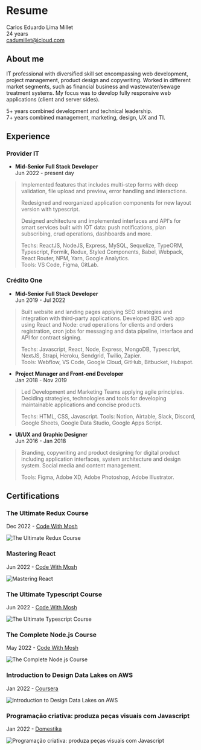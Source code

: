 # Resume
Carlos Eduardo Lima Millet  
24 years  
cadumillet@icloud.com

## About me
IT professional with diversified skill set encompassing web development, project management, product design and copywriting. Worked in different market segments, such as financial business and wastewater/sewage treatment systems. My focus was to develop fully responsive web applications (client and server sides).

5+ years combined development and technical leadership.  
7+ years combined management, marketing, design, UX and TI. 

## Experience

### Provider IT
- **Mid-Senior Full Stack Developer**  
Jun 2022 - present day

> Implemented features that includes multi-step forms with deep validation, file upload and preview, error handling and interactions.
> 
> Redesigned and reorganized application components for new layout version with typescript.
> 
> Designed architecture and implemented interfaces and API's for smart services built with IOT data: push notifications, plan subscribing, crud operations, dashboards and more.  
>  
> Techs: ReactJS, NodeJS, Express, MySQL, Sequelize, TypeORM, Typescript, Formik, Redux, Styled
Components, Babel, Webpack, React Router, NPM, Yarn, Google Analytics.  
> Tools: VS Code, Figma, GitLab.

### Crédito One
- **Mid-Senior Full Stack Developer**  
Jun 2019 - Jul 2022  

> Built website and landing pages applying SEO strategies and integration with third-party applications. Developed B2C web app using React and Node: crud operations for clients and orders registration, cron jobs for messaging and data pipeline, interface and API for contract signing.  
> 
> Techs: Javascript, React, Node, Express, MongoDB, Typescript, NextJS, Strapi, Heroku, Sendgrid, Twilio, Zapier.  
> Tools: Webflow, VS Code, Google Cloud, GitHub, Bitbucket, Hubspot.

- **Project Manager and Front-end Developer**  
Jan 2018 - Nov 2019

> Led Development and Marketing Teams applying agile principles. Deciding strategies, technologies and tools for developing maintainable applications and concise products.  
>
> Techs: HTML, CSS, Javascript.
> Tools: Notion, Airtable, Slack, Discord, Google Sheets, Google Data Studio, Google Apps Script.

- **UI/UX and Graphic Designer**  
Jun 2016 - Jan 2018

> Branding, copywriting and product designing for digital product including application interfaces, system architecture and design system. Social media and content management.  
> 
> Tools: Figma, Adobe XD, Adobe Photoshop, Adobe Illustrator.

## Certifications
<!-- - **The Ultimate Redux Course**   -->
### The Ultimate Redux Course
Dec 2022 - [Code With Mosh](https://codewithmosh.com/p/ultimate-redux)

![The Ultimate Redux Course](../assets/certificates/mosh-the-ultimate-redux-course.png)  

### Mastering React
Jun 2022 - [Code With Mosh](https://codewithmosh.com/p/mastering-react)

![Mastering React](../assets/certificates/mosh-mastering-react.png)  

### The Ultimate Typescript Course
Jun 2022 - [Code With Mosh](https://codewithmosh.com/p/the-ultimate-typescript)

![The Ultimate Typescript Course](../assets/certificates/mosh-the-ultimate-typescript-course.png)  

### The Complete Node.js Course
May 2022 - [Code With Mosh](https://codewithmosh.com/p/the-complete-node-js-course)

![The Complete Node.js Course](../assets/certificates/mosh-the-complete-node-js-course.png)  

### Introduction to Design Data Lakes on AWS
Jan 2022 - [Coursera](https://www.coursera.org/learn/introduction-to-designing-data-lakes-in-aws/)

![Introduction to Design Data Lakes on AWS](../assets/certificates/coursera-intro-to-design-datalakes-on-aws.png)  

### Programação criativa: produza peças visuais com Javascript
Jan 2022 - [Domestika](https://www.domestika.org/pt/courses/2729-programacao-criativa-produza-pecas-visuais-com-javascript)

![Programação criativa: produza peças visuais com Javascript](../assets/certificates/domestika-producao-criativa.png)  

